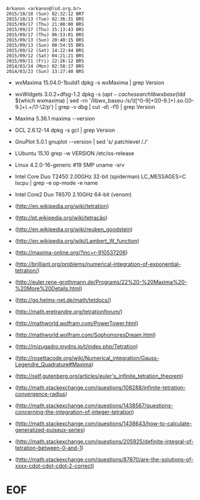 	Arkanon <arkanon@lsd.org.br>
	2015/10/18 (Sun) 02:32:12 BRT
	2015/10/13 (Tue) 02:36:31 BRS
	2015/09/17 (Thu) 21:00:00 BRS
	2015/09/17 (Thu) 15:13:43 BRS
	2015/09/17 (Thu) 06:53:01 BRS
	2015/09/13 (Sun) 20:40:15 BRS
	2015/09/13 (Sun) 00:54:55 BRS
	2015/09/12 (Sat) 14:22:44 BRS
	2015/09/12 (Sat) 04:21:21 BRS
	2015/09/11 (Fri) 22:26:12 BRS
	2014/03/24 (Mon) 02:58:17 BRS
	2014/03/23 (Sun) 13:27:40 BRS

- wxMaxima   15.04.0-1build1             dpkg -s wxMaxima | grep Version
- wxWidgets   3.0.2+dfsg-1.2             dpkg -s $(apt-cache search libwxbase$(ldd $(which wxmaxima) | sed -rn '/libwx_baseu-/s/\t[^0-9]+([0-9.]+).so.([0-9.]+).+/\1-\2/p') | grep -v dbg | cut -d\  -f1) | grep Version
- Maxima      5.36.1                     maxima --version
- GCL         2.6.12-14                  dpkg -s gcl | grep Version
- GnuPlot     5.0.1                      gnuplot --version | sed 's/ patchlevel /./'
- LUbuntu    15.10                       grep -w VERSION /etc/os-release
- Linux       4.2.0-16-generic #19 SMP   uname -srv
- Intel Core  Duo T2450 2.00GHz 32-bit   (spiderman)   LC_MESSAGES=C lscpu | grep -e op-mode -e name
- Intel Core2 Duo T6570 2.10GHz 64-bit   (venom)

- (http://en.wikipedia.org/wiki/tetration)
- (http://pt.wikipedia.org/wiki/tetração)
- (http://en.wikipedia.org/wiki/reuben_goodstein)
- (http://en.wikipedia.org/wiki/Lambert_W_function)

- (http://maxima-online.org/?inc=r-910537206)

- (http://brilliant.org/problems/numerical-integration-of-exponential-tetration/)
- (http://euler.rene-grothmann.de/Programs/22%20-%20Maxima%20-%20More%20Details.html)
- (http://go.helms-net.de/math/tetdocs/)
- (http://math.eretrandre.org/tetrationforum/)
- (http://mathworld.wolfram.com/PowerTower.html)
- (http://mathworld.wolfram.com/SophomoresDream.html)
- (http://mizugadro.mydns.jp/t/index.php/Tetration)
- (http://rosettacode.org/wiki/Numerical_integration/Gauss-Legendre_Quadrature#Maxima)
- (http://self.gutenberg.org/articles/euler's_infinite_tetration_theorem)

- (http://math.stackexchange.com/questions/108288/infinite-tetration-convergence-radius)
- (http://math.stackexchange.com/questions/1438567/questions-concerning-the-integration-of-integer-tetration)
- (http://math.stackexchange.com/questions/1438643/how-to-calculate-generalized-puiseux-series)
- (http://math.stackexchange.com/questions/205925/definite-integral-of-tetration-between-0-and-1)
- (http://math.stackexchange.com/questions/87870/are-the-solutions-of-xxxx-cdot-cdot-cdot-2-correct)

# EOF
</sub>
